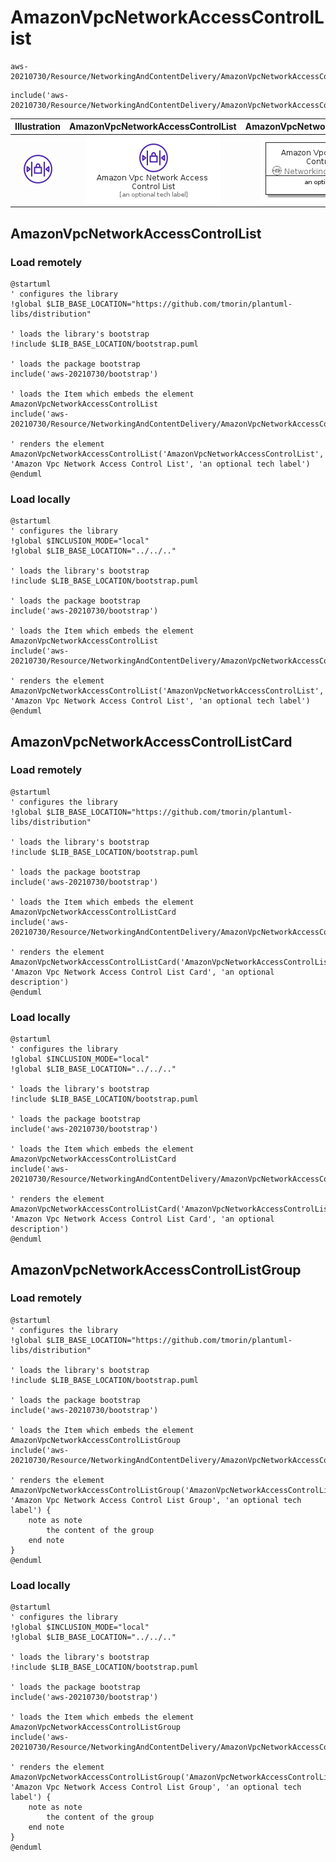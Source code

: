 # AmazonVpcNetworkAccessControlList


```text
aws-20210730/Resource/NetworkingAndContentDelivery/AmazonVpcNetworkAccessControlList
```

```text
include('aws-20210730/Resource/NetworkingAndContentDelivery/AmazonVpcNetworkAccessControlList')
```



| Illustration | AmazonVpcNetworkAccessControlList | AmazonVpcNetworkAccessControlListCard | AmazonVpcNetworkAccessControlListGroup |
| :---: | :---: | :---: | :---: |
| ![illustration for Illustration](../../../aws-20210730/Resource/NetworkingAndContentDelivery/AmazonVpcNetworkAccessControlList.png) | ![illustration for AmazonVpcNetworkAccessControlList](../../../aws-20210730/Resource/NetworkingAndContentDelivery/AmazonVpcNetworkAccessControlList.Local.png) | ![illustration for AmazonVpcNetworkAccessControlListCard](../../../aws-20210730/Resource/NetworkingAndContentDelivery/AmazonVpcNetworkAccessControlListCard.Local.png) | ![illustration for AmazonVpcNetworkAccessControlListGroup](../../../aws-20210730/Resource/NetworkingAndContentDelivery/AmazonVpcNetworkAccessControlListGroup.Local.png) |




## AmazonVpcNetworkAccessControlList

### Load remotely
```plantuml
@startuml
' configures the library
!global $LIB_BASE_LOCATION="https://github.com/tmorin/plantuml-libs/distribution"

' loads the library's bootstrap
!include $LIB_BASE_LOCATION/bootstrap.puml

' loads the package bootstrap
include('aws-20210730/bootstrap')

' loads the Item which embeds the element AmazonVpcNetworkAccessControlList
include('aws-20210730/Resource/NetworkingAndContentDelivery/AmazonVpcNetworkAccessControlList')

' renders the element
AmazonVpcNetworkAccessControlList('AmazonVpcNetworkAccessControlList', 'Amazon Vpc Network Access Control List', 'an optional tech label')
@enduml
```

### Load locally
```plantuml
@startuml
' configures the library
!global $INCLUSION_MODE="local"
!global $LIB_BASE_LOCATION="../../.."

' loads the library's bootstrap
!include $LIB_BASE_LOCATION/bootstrap.puml

' loads the package bootstrap
include('aws-20210730/bootstrap')

' loads the Item which embeds the element AmazonVpcNetworkAccessControlList
include('aws-20210730/Resource/NetworkingAndContentDelivery/AmazonVpcNetworkAccessControlList')

' renders the element
AmazonVpcNetworkAccessControlList('AmazonVpcNetworkAccessControlList', 'Amazon Vpc Network Access Control List', 'an optional tech label')
@enduml
```

## AmazonVpcNetworkAccessControlListCard

### Load remotely
```plantuml
@startuml
' configures the library
!global $LIB_BASE_LOCATION="https://github.com/tmorin/plantuml-libs/distribution"

' loads the library's bootstrap
!include $LIB_BASE_LOCATION/bootstrap.puml

' loads the package bootstrap
include('aws-20210730/bootstrap')

' loads the Item which embeds the element AmazonVpcNetworkAccessControlListCard
include('aws-20210730/Resource/NetworkingAndContentDelivery/AmazonVpcNetworkAccessControlList')

' renders the element
AmazonVpcNetworkAccessControlListCard('AmazonVpcNetworkAccessControlListCard', 'Amazon Vpc Network Access Control List Card', 'an optional description')
@enduml
```

### Load locally
```plantuml
@startuml
' configures the library
!global $INCLUSION_MODE="local"
!global $LIB_BASE_LOCATION="../../.."

' loads the library's bootstrap
!include $LIB_BASE_LOCATION/bootstrap.puml

' loads the package bootstrap
include('aws-20210730/bootstrap')

' loads the Item which embeds the element AmazonVpcNetworkAccessControlListCard
include('aws-20210730/Resource/NetworkingAndContentDelivery/AmazonVpcNetworkAccessControlList')

' renders the element
AmazonVpcNetworkAccessControlListCard('AmazonVpcNetworkAccessControlListCard', 'Amazon Vpc Network Access Control List Card', 'an optional description')
@enduml
```

## AmazonVpcNetworkAccessControlListGroup

### Load remotely
```plantuml
@startuml
' configures the library
!global $LIB_BASE_LOCATION="https://github.com/tmorin/plantuml-libs/distribution"

' loads the library's bootstrap
!include $LIB_BASE_LOCATION/bootstrap.puml

' loads the package bootstrap
include('aws-20210730/bootstrap')

' loads the Item which embeds the element AmazonVpcNetworkAccessControlListGroup
include('aws-20210730/Resource/NetworkingAndContentDelivery/AmazonVpcNetworkAccessControlList')

' renders the element
AmazonVpcNetworkAccessControlListGroup('AmazonVpcNetworkAccessControlListGroup', 'Amazon Vpc Network Access Control List Group', 'an optional tech label') {
    note as note
        the content of the group
    end note
}
@enduml
```

### Load locally
```plantuml
@startuml
' configures the library
!global $INCLUSION_MODE="local"
!global $LIB_BASE_LOCATION="../../.."

' loads the library's bootstrap
!include $LIB_BASE_LOCATION/bootstrap.puml

' loads the package bootstrap
include('aws-20210730/bootstrap')

' loads the Item which embeds the element AmazonVpcNetworkAccessControlListGroup
include('aws-20210730/Resource/NetworkingAndContentDelivery/AmazonVpcNetworkAccessControlList')

' renders the element
AmazonVpcNetworkAccessControlListGroup('AmazonVpcNetworkAccessControlListGroup', 'Amazon Vpc Network Access Control List Group', 'an optional tech label') {
    note as note
        the content of the group
    end note
}
@enduml
```

